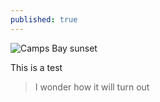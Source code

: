 ```yaml
---
published: true
---
```






![Camps Bay sunset]({{site.baseurl}}/assets/img/CNV00005.JPG)
<p class="intro"><span class="dropcap">T</span>his is a test

<blockquote> I wonder how it will turn out </blockquote>
